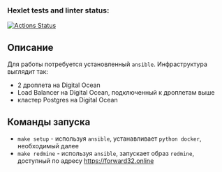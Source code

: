### Hexlet tests and linter status:
[![Actions Status](https://github.com/forward32/devops-for-programmers-project-76/actions/workflows/hexlet-check.yml/badge.svg)](https://github.com/forward32/devops-for-programmers-project-76/actions)

## Описание
Для работы потребуется установленный `ansible`. Инфраструктура выглядит так:
- 2 дроплета на Digital Ocean
- Load Balancer на Digital Ocean, подключенный к дроплетам выше
- кластер Postgres на Digital Ocean

## Команды запуска
- `make setup` - используя `ansible`, устанавливает `python docker`, необходимый далее
- `make redmine` - используя `ansible`, запускает образ `redmine`, доступный по адресу https://forward32.online
